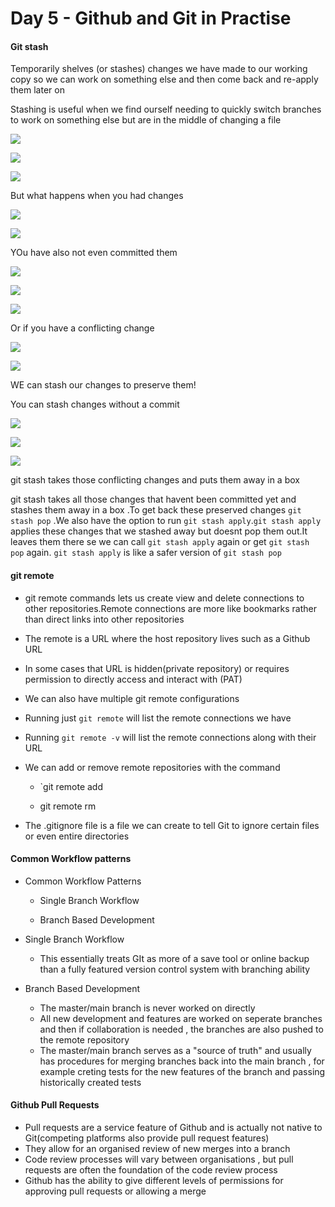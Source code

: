 # Day 5 - Github and Git in Practise

#### Git stash

Temporarily shelves (or stashes) changes we have made to our working copy so we can work on something else and then come back and re-apply them later on 

Stashing is useful when we find ourself needing to quickly switch branches to work on something else but are in the middle of changing a file

![](../assets/stash-1.png)

![](../assets/shash-2.png)

![](../assets/stash-3.png)

But what happens when you had changes

![](../assets/stash-04.png)

![](../assets/stash-05.png)

YOu have also not even committed them

![](../assets/stash-06.png)

![](../assets/stash-07.png)

![](../assets/stash-08.png)

Or if you have a conflicting change 

![](../assets/stash-09.png)

![](../assets/stash-10.png)

WE can stash our changes to preserve them!

You can stash changes without a commit 

![](../assets/stash-11.png)

![](../assets/stash-12.png)

![](../assets/stash-13.png)

git stash takes those conflicting changes and puts them away in a box 

git stash takes all those changes that havent been committed yet and stashes them away in a box .To get back these preserved changes `git stash pop` .We also have the  option to run `git stash apply`.`git stash apply` applies these changes that we stashed away but doesnt pop them out.It leaves them there se we can call `git stash apply` again or get `git stash pop` again. `git stash apply` is like a safer version of `git stash pop` 

#### git remote

- git remote commands lets us create view and delete connections to other repositories.Remote connections are more like bookmarks rather than direct links into other repositories 

- The remote is a URL where the host repository lives such as a Github URL 

- In some cases that URL is hidden(private repository) or requires permission to directly access and interact with (PAT)

- We can also have multiple git remote configurations

- Running just `git remote` will list the remote connections we have

- Running `git remote -v` will list the remote connections along with their URL

- We can add or remove remote repositories with the command
  
  - `git remote add <name> <url>
  
  - git remote rm <name>

- The .gitignore file is a file we can create to tell Git to ignore certain files or even entire directories 

#### Common Workflow patterns

- Common Workflow Patterns

  - Single Branch Workflow

  - Branch Based Development
- Single Branch Workflow

  - This essentially treats GIt as more of a save tool or online backup than a fully featured version control system with branching ability
- Branch Based Development

  - The master/main branch is never worked on directly
  - All new development and features are worked on seperate branches and then if collaboration is needed , the branches are also pushed to the remote repository
  - The master/main branch serves as a "source of truth" and usually has procedures for merging branches back into the main branch , for example creting tests for the new features of the branch and passing historically created tests

#### Github Pull Requests 

- Pull requests are a service feature of Github and is actually not native to Git(competing platforms also provide pull request features)
- They allow for an organised review of new merges into a branch 
- Code review processes will vary between organisations , but pull requests are often the foundation of the code review process
- Github has the ability to give different levels of permissions for approving pull requests or allowing a merge







